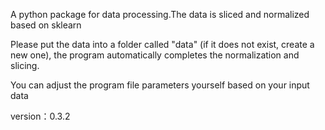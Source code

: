 A python package for data processing.The data is sliced and normalized based on sklearn

Please put the data into a folder called "data" (if it does not exist, create a new one), the program automatically completes the normalization and slicing.

You can adjust the program file parameters yourself based on your input data

version：0.3.2